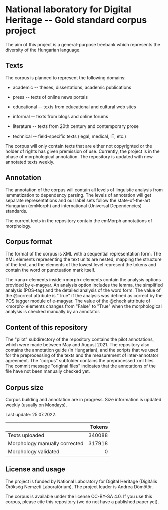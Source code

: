 # National laboratory for Digital Heritage -- Gold standard corpus project

The aim of this project is a general-purpose treebank which represents the diversity of the Hungarian language.

## Texts

The corpus is planned to represent the following domains:

* academic -- theses, dissertations, academic publications

* press -- texts of online news portals

* educational -- texts from educational and cultural web sites

* informal -- texts from blogs and online forums
   
* literature -- texts from 20th century and contemporary prose

* technical -- field-specific texts (legal, medical, IT, etc.)

The corpus will only contain texts that are either not copyrighted or the holder of rights has given premission of use. Currently, the project is in the phase of morphological annotation. The repository is updated with new annotated texts weekly.


## Annotation

The annotation of the corpus will contain all levels of linguistic analysis from lemmatization to dependency parsing. The levels of annotation will get separate representations and our label sets follow the state-of-the-art Hungarian (emMorph) and international (Universal Dependencies) standards.

The current texts in the repository contain the emMorph annotations of morphology.

  
## Corpus format

The format of the corpus is XML with a sequential representation form. The XML elements representing the text units are nested, mapping the structure of the text, and the elements of the lowest level represent the tokens and contain the word or punctuation mark itself.

The \<ana\> elements inside \<morph\> elements contain the analysis options provided by e-magyar. An analysis option includes the lemma, the simplified analysis (POS-tag) and the detailed analysis of the word form. The value of the @correct attribute is "True" if the analysis was defined as correct by the POS tagger module of e-magyar. The value of the @check attribute of \<morph\> elements changes from "False" to "True" when the morphological analysis is checked manually by an annotator.


## Content of this repository

The "pilot" subdirectory of the repository contains the pilot annotations, which were made between May and August 2021. The repository also contains the annotation guide (in Hungarian), and the scripts that we used for the preprocessing of the texts and the measurement of inter-annotator agreement. The "corpus" subfolder contains the preprocessed xml files. The commit message "original files" indicates that the annotations of the file have not been manually checked yet.

## Corpus size

Corpus building and annotation are in progress. Size information is updated weekly (usually on Mondays).

Last update: 25.07.2022.

|    | Tokens |
|:---|-------:|
| Texts uploaded | 340088 |
| Morphology manually corrected | 317918 |
| Morphology validated | 0 |

## License and usage

The project is funded by National Laboratory for Digital Heritage (Digitális Örökség Nemzeti Laboratórium). The project leader is Andrea Dömötör.

The corpus is available under the license CC-BY-SA 4.0. If you use this corpus, please cite this repository (we do not have a published paper yet).
